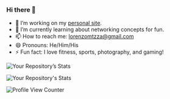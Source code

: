### Hi there 👋

- 🔭 I’m working on my [personal site](https://lorenzomtzz.com).
- 🌱 I’m currently learning about networking concepts for fun.
- 📫 How to reach me: lorenzomtzza@gmail.com
- 😄 Pronouns: He/Him/His
- ⚡ Fun fact: I love fitness, sports, photography, and gaming!

![Your Repository’s Stats](https://github-readme-stats.vercel.app/api?username=lorenzomtz&show_icons=true)

![Your Repository's Stats](https://github-readme-stats.vercel.app/api/top-langs/?username=lorenzomtz&theme=blue-green)

![Profile View Counter](https://komarev.com/ghpvc/?username=lorenzomtz)
